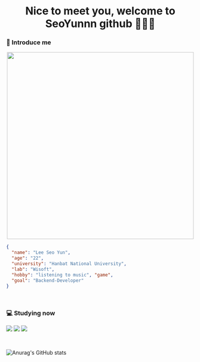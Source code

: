# <center> Nice to meet you, welcome to SeoYunnn github 🙇🏻‍♀️ </center>
### 💬 Introduce me

<p align="center">
<img src="https://github.com/SeoYunnn/SeoYunnn/assets/120713987/7b39b446-e313-4c76-a5d3-a8760bbd72c9.png" width="500" height="500">
  
<br>

```Json
{
  "name": "Lee Seo Yun",
  "age": "22",
  "university": "Hanbat National University",  
  "lab": "Wisoft",
  "hobby": "listening to music", "game",
  "goal": "Backend-Developer"
}
```
<br>

### 💻 Studying now 
<img src="https://img.shields.io/badge/JavaScript-F7DF1E?style=flat&logo=JavaScript&logoColor=white"/></a>
<img src="https://img.shields.io/badge/TypeScript-3178C6?style=flat&logo=TypeScript&logoColor=white"/></a>
<img src="https://img.shields.io/badge/NestJS-E0234E?style=flat&logo=NestJS&logoColor=white"/></a>


<br>

![Anurag's GitHub stats](https://github-readme-stats.vercel.app/api?username=SeoYunnn&show_icons=true&theme=gruvbox_light)
